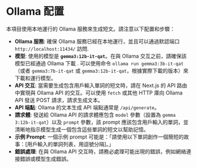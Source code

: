 # Ollama 配置

本項目使用本地運行的 Ollama 服務來生成短文。請注意以下配置和步驟：

- **Ollama 服務**: 確保 Ollama 服務已經在本地運行，並且可以通過默認端口 `http://localhost:11434/` 訪問.
- **模型**: 使用的模型是 **`gemma3:12b-it-qat`**。在與 Ollama 交互之前，請確保該模型已經通過 Ollama 下載 . 可以使用命令 `ollama run gemma3:3b-it-qat` （或者 `gemma3:7b-it-qat` 或 `gemma3:12b-it-qat`，根據實際下載的版本）來下載和運行模型。
- **API 交互**: 當需要生成包含用戶輸入單詞的短文時，請在 Next.js 的 API 路由中實現與 Ollama API 的交互。可以使用 `fetch` 或其他 HTTP 庫向 Ollama API 發送 POST 請求，請求生成文本。
- **API 端點**: Ollama 的文本生成 API 端點通常是 `/api/generate`。
- **請求體**: 發送給 Ollama API 的請求體應包含 `model` 參數（設置為 `gemma 3:12b-it-qat`）以及 `prompt` 參數，該 prompt 應該包含用戶輸入的單詞，並清晰地指示模型生成一個包含這些單詞的短文以幫助記憶。
- **示例 Prompt**: 一個示例 prompt 可能是：「請使用以下單詞創作一個簡短的故事：[用戶輸入的單詞列表，用逗號分隔]。」
- **錯誤處理**: 在與 Ollama API 交互時，請務必處理可能出現的錯誤，例如網絡連接錯誤或模型生成錯誤。